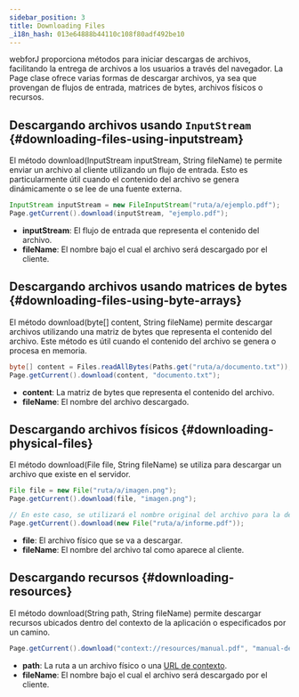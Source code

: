 ```yaml
---
sidebar_position: 3
title: Downloading Files
_i18n_hash: 013e64888b44110c108f80adf492be10
---
```

webforJ proporciona métodos para iniciar descargas de archivos, facilitando la entrega de archivos a los usuarios a través del navegador. La <JavadocLink type="foundation" location="com/webforj/Page" code='true'>Page</JavadocLink> clase ofrece varias formas de descargar archivos, ya sea que provengan de flujos de entrada, matrices de bytes, archivos físicos o recursos.

## Descargando archivos usando `InputStream` {#downloading-files-using-inputstream}

El método <JavadocLink type="foundation" location="com/webforj/Page" code='true' suffix='#download(java.io.InputStream,java.lang.String)'>download(InputStream inputStream, String fileName)</JavadocLink> te permite enviar un archivo al cliente utilizando un flujo de entrada. Esto es particularmente útil cuando el contenido del archivo se genera dinámicamente o se lee de una fuente externa.

```java
InputStream inputStream = new FileInputStream("ruta/a/ejemplo.pdf");
Page.getCurrent().download(inputStream, "ejemplo.pdf");
```

- **inputStream**: El flujo de entrada que representa el contenido del archivo.
- **fileName**: El nombre bajo el cual el archivo será descargado por el cliente.

## Descargando archivos usando matrices de bytes {#downloading-files-using-byte-arrays}

El método <JavadocLink type="foundation" location="com/webforj/Page" code='true' suffix='#download(byte%5B%5D,java.lang.String)'>download(byte[] content, String fileName)</JavadocLink> permite descargar archivos utilizando una matriz de bytes que representa el contenido del archivo. Este método es útil cuando el contenido del archivo se genera o procesa en memoria.

```java
byte[] content = Files.readAllBytes(Paths.get("ruta/a/documento.txt"));
Page.getCurrent().download(content, "documento.txt");
```

- **content**: La matriz de bytes que representa el contenido del archivo.
- **fileName**: El nombre del archivo descargado.

## Descargando archivos físicos {#downloading-physical-files}

El método <JavadocLink type="foundation" location="com/webforj/Page" code='true' suffix='#download(java.io.File,java.lang.String)'>download(File file, String fileName)</JavadocLink> se utiliza para descargar un archivo que existe en el servidor.

```java
File file = new File("ruta/a/imagen.png");
Page.getCurrent().download(file, "imagen.png");
```

```java
// En este caso, se utilizará el nombre original del archivo para la descarga.
Page.getCurrent().download(new File("ruta/a/informe.pdf"));
```

- **file**: El archivo físico que se va a descargar.
- **fileName**: El nombre del archivo tal como aparece al cliente.

## Descargando recursos {#downloading-resources}

El método <JavadocLink type="foundation" location="com/webforj/Page" code='true' suffix='#download(java.lang.String,java.lang.String)'>download(String path, String fileName)</JavadocLink> permite descargar recursos ubicados dentro del contexto de la aplicación o especificados por un camino.

```java
Page.getCurrent().download("context://resources/manual.pdf", "manual-del-usuario.pdf");
```

- **path**: La ruta a un archivo físico o una [URL de contexto](./assets-protocols#the-context-protocol).
- **fileName**: El nombre bajo el cual el archivo será descargado por el cliente.
